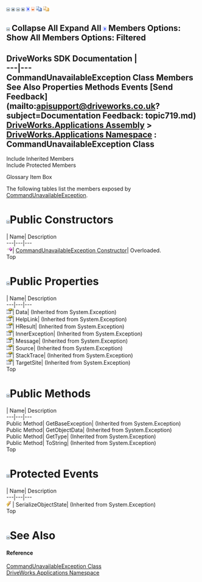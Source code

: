 ![](dotnetimages/collapse.gif) ![](dotnetimages/expand.gif) ![](dotnetimages/collapse.gif) ![](dotnetimages/expand.gif) ![](dotnetimages/drpdown.gif) ![](dotnetimages/drpdown_orange.gif) ![](dotnetimages/copycode.gif) ![](dotnetimages/copycodeHighlight.gif)

![](dotnetimages/collapse.gif) Collapse All Expand All ![](dotnetimages/drpdown.gif) Members Options: Show All  Members Options: Filtered   
---  
DriveWorks SDK Documentation  |   
---|---  
CommandUnavailableException Class Members   
See Also Properties Methods Events [Send Feedback](mailto:apisupport@driveworks.co.uk?subject=Documentation Feedback: topic719.md)  
[DriveWorks.Applications Assembly](topic13.md) > [DriveWorks.Applications Namespace](topic16.md) : CommandUnavailableException Class  
---  
  
Include Inherited Members    
Include Protected Members  


Glossary Item Box

The following tables list the members exposed by [CommandUnavailableException](topic719.md).

# ![](dotnetimages/collapse.gif)Public Constructors

| Name| Description  
---|---|---  
![Public Constructor](dotnetimages/publicConstructor.gif)| [CommandUnavailableException Constructor](topic725.md)| Overloaded.   
Top

# ![](dotnetimages/collapse.gif)Public Properties

| Name| Description  
---|---|---  
![Public Property](dotnetimages/publicProperty.gif)| Data|  (Inherited from System.Exception)  
![Public Property](dotnetimages/publicProperty.gif)| HelpLink|  (Inherited from System.Exception)  
![Public Property](dotnetimages/publicProperty.gif)| HResult|  (Inherited from System.Exception)  
![Public Property](dotnetimages/publicProperty.gif)| InnerException|  (Inherited from System.Exception)  
![Public Property](dotnetimages/publicProperty.gif)| Message|  (Inherited from System.Exception)  
![Public Property](dotnetimages/publicProperty.gif)| Source|  (Inherited from System.Exception)  
![Public Property](dotnetimages/publicProperty.gif)| StackTrace|  (Inherited from System.Exception)  
![Public Property](dotnetimages/publicProperty.gif)| TargetSite|  (Inherited from System.Exception)  
Top

# ![](dotnetimages/collapse.gif)Public Methods

| Name| Description  
---|---|---  
Public Method| GetBaseException|  (Inherited from System.Exception)  
Public Method| GetObjectData|  (Inherited from System.Exception)  
Public Method| GetType|  (Inherited from System.Exception)  
Public Method| ToString|  (Inherited from System.Exception)  
Top

# ![](dotnetimages/collapse.gif)Protected Events

| Name| Description  
---|---|---  
![Protected Event](dotnetimages/protectedEvent.gif)| SerializeObjectState|  (Inherited from System.Exception)  
Top

# ![](dotnetimages/collapse.gif)See Also

#### Reference

[CommandUnavailableException Class](topic719.md)   
[DriveWorks.Applications Namespace](topic16.md)


